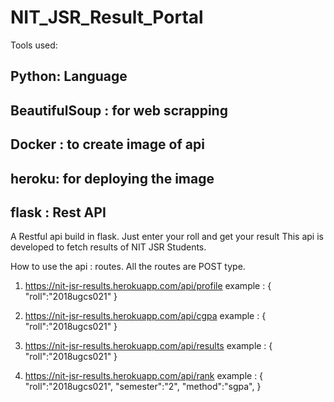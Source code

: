 # NIT_JSR_Result_Portal
Tools used:
## Python: Language
## BeautifulSoup : for web scrapping
## Docker : to create image of api
## heroku: for deploying the image
## flask : Rest API

A Restful api build in flask. Just enter your roll and get your result
This api is developed to fetch results of NIT JSR Students.

How to use the api :
routes.
All the routes are POST type.

1) https://nit-jsr-results.herokuapp.com/api/profile 
   example :
   {
      "roll":"2018ugcs021"
   }
   
2) https://nit-jsr-results.herokuapp.com/api/cgpa 
   example :
   {
      "roll":"2018ugcs021"
   }
   
3)  https://nit-jsr-results.herokuapp.com/api/results
   example :
   {
      "roll":"2018ugcs021"
   } 

4)  https://nit-jsr-results.herokuapp.com/api/rank
   example :
   {
      "roll":"2018ugcs021",
      "semester":"2",
      "method":"sgpa",
   }     
   
   

